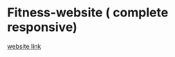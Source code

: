 # Fitness-website ( complete responsive)
[website link](file:///G:/projects/fitness%20website/index.html)
